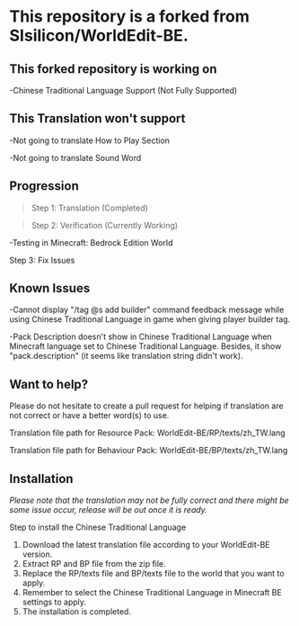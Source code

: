 # This repository is a forked from SIsilicon/WorldEdit-BE.
## This forked repository is working on
-Chinese Traditional Language Support (Not Fully Supported)
## This Translation won't support
-Not going to translate How to Play Section

-Not going to translate Sound Word
## Progression
>Step 1: Translation (Completed)

>Step 2: Verification (Currently Working)

-Testing in Minecraft: Bedrock Edition World

Step 3: Fix Issues

## Known Issues
-Cannot display "/tag @s add builder" command feedback message while using Chinese Traditional Language in game when giving player builder tag.

-Pack Description doesn't show in Chinese Traditional Language when Minecraft language set to Chinese Traditional Language. Besides, it show "pack.description" (it seems like translation string didn't work).

## Want to help?
Please do not hesitate to create a pull request for helping if translation are not correct or have a better word(s) to use.

Translation file path for Resource Pack: WorldEdit-BE/RP/texts/zh_TW.lang

Translation file path for Behaviour Pack: WorldEdit-BE/BP/texts/zh_TW.lang

## Installation
*Please note that the translation may not be fully correct and there might be some issue occur, release will be out once it is ready.*

Step to install the Chinese Traditional Language
1. Download the latest translation file according to your WorldEdit-BE version.
2. Extract RP and BP file from the zip file.
3. Replace the RP/texts file and BP/texts file to the world that you want to apply.
4. Remember to select the Chinese Traditional Language in Minecraft BE settings to apply.
5. The installation is completed.
